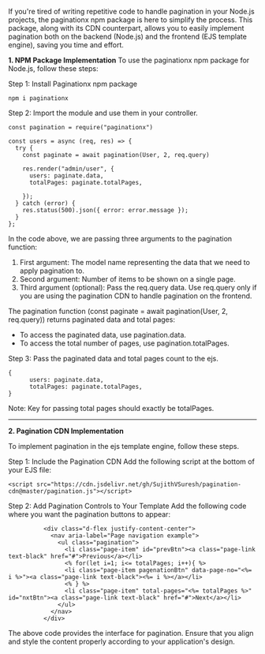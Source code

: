 If you're tired of writing repetitive code to handle pagination in your Node.js projects, the paginationx npm package is here to simplify the process. This package, along with its CDN counterpart, allows you to easily implement pagination both on the backend (Node.js) and the frontend (EJS template engine), saving you time and effort.

**1. NPM Package Implementation**
To use the paginationx npm package for Node.js, follow these steps:

Step 1: Install Paginationx npm package
```
npm i paginationx
```

Step 2: Import the module and use them in your controller.
```
const pagination = require("paginationx")

const users = async (req, res) => {
  try {
    const paginate = await pagination(User, 2, req.query)

    res.render("admin/user", {
      users: paginate.data,
      totalPages: paginate.totalPages,

    });
  } catch (error) {
    res.status(500).json({ error: error.message });
  }
};

```      
In the code above, we are passing three arguments to the pagination function:
1. First argument: The model name representing the data that we need to apply pagination to.
2. Second argument: Number of items to be shown on a single page.
3. Third argument (optional): Pass the req.query data. Use req.query only if you are using the pagination CDN to handle pagination on the frontend.

The pagination function (const paginate = await pagination(User, 2, req.query)) returns paginated data and total pages:
- To access the paginated data, use pagination.data.
- To access the total number of pages, use pagination.totalPages.

Step 3: Pass the paginated data and total pages count to the ejs.
```
{
      users: paginate.data,
      totalPages: paginate.totalPages,
}
```
Note: Key for passing total pages should exactly be totalPages.

---


**2. Pagination CDN Implementation**

To implement pagination in the ejs template engine, follow these steps.

Step 1: Include the Pagination CDN
Add the following script at the bottom of your EJS file:
```
<script src="https://cdn.jsdelivr.net/gh/SujithVSuresh/pagination-cdn@master/pagination.js"></script>
```

Step 2: Add Pagination Controls to Your Template
Add the following code where you want the pagination buttons to appear:
```
          <div class="d-flex justify-content-center">
            <nav aria-label="Page navigation example">
              <ul class="pagination">
                <li class="page-item" id="prevBtn"><a class="page-link text-black" href="#">Previous</a></li>
                <% for(let i=1; i<= totalPages; i++){ %>
                <li class="page-item pagenationBtn" data-page-no="<%= i %>"><a class="page-link text-black"><%= i %></a></li>
                <% } %>
                <li class="page-item" total-pages="<%= totalPages %>" id="nxtBtn"><a class="page-link text-black" href="#">Next</a></li>
              </ul>
            </nav>
          </div>
```
        
The above code provides the interface for pagination. Ensure that you align and style the content properly according to your application's design.


